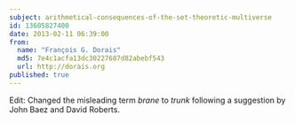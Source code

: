 ```yaml
---
subject: arithmetical-consequences-of-the-set-theoretic-multiverse
id: 13605827400
date: 2013-02-11 06:39:00
from:
  name: "François G. Dorais"
  md5: 7e4c1acfa13dc30227687d82abebf543
  url: http://dorais.org
published: true
---
```

Edit: Changed the misleading term _brane_ to _trunk_ following a suggestion by John Baez and David Roberts.
